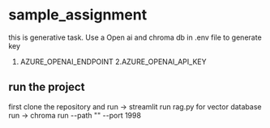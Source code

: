 # sample_assignment
this is generative task.
Use a Open ai and chroma db
in .env file to generate key 
1. AZURE_OPENAI_ENDPOINT
2.AZURE_OPENAI_API_KEY

## run the project
first clone the repository and 
run -> streamlit run rag.py
for vector database
run -> chroma run --path "" --port 1998